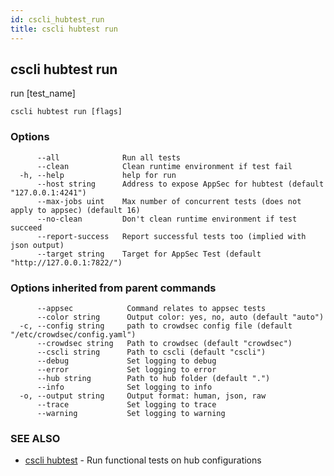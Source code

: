 ```yaml
---
id: cscli_hubtest_run
title: cscli hubtest run
---
```

## cscli hubtest run

run [test_name]

```
cscli hubtest run [flags]
```

### Options

```
      --all              Run all tests
      --clean            Clean runtime environment if test fail
  -h, --help             help for run
      --host string      Address to expose AppSec for hubtest (default "127.0.0.1:4241")
      --max-jobs uint    Max number of concurrent tests (does not apply to appsec) (default 16)
      --no-clean         Don't clean runtime environment if test succeed
      --report-success   Report successful tests too (implied with json output)
      --target string    Target for AppSec Test (default "http://127.0.0.1:7822/")
```

### Options inherited from parent commands

```
      --appsec            Command relates to appsec tests
      --color string      Output color: yes, no, auto (default "auto")
  -c, --config string     path to crowdsec config file (default "/etc/crowdsec/config.yaml")
      --crowdsec string   Path to crowdsec (default "crowdsec")
      --cscli string      Path to cscli (default "cscli")
      --debug             Set logging to debug
      --error             Set logging to error
      --hub string        Path to hub folder (default ".")
      --info              Set logging to info
  -o, --output string     Output format: human, json, raw
      --trace             Set logging to trace
      --warning           Set logging to warning
```

### SEE ALSO

* [cscli hubtest](/cscli/cscli_hubtest.md)	 - Run functional tests on hub configurations

